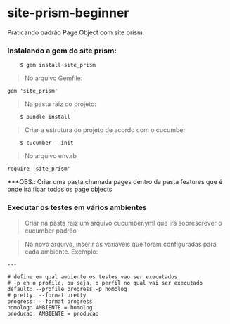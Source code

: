 # site-prism-beginner
Praticando padrão Page Object com site prism.


### Instalando a gem do site prism:
		
```shell    
	$ gem install site_prism
```

> No arquivo Gemfile:


	gem 'site_prism'


> Na pasta raiz do projeto:

```shell
	$ bundle install
```

> Criar a estrutura do projeto de acordo com o cucumber

```shell
	$ cucumber --init
```

> No arquivo env.rb
	
	require 'site_prism'

***OBS.: Criar uma pasta chamada pages dentro da pasta features que é onde irá ficar todos os page objects

### Executar os testes em vários ambientes

> Criar na pasta raiz um arquivo cucumber.yml que irá sobrescrever o cucumber padrão

> No novo arquivo, inserir as variáveis que foram configuradas para cada ambiente. Exemplo:
```shell
---

# define em qual ambiente os testes vao ser executados
# -p eh o profile, ou seja, o perfil no qual vai ser executado
default: --profile progress -p homolog
# pretty: --format pretty
progress: --format progress
homolog: AMBIENTE = homolog
producao: AMBIENTE = producao 
```
